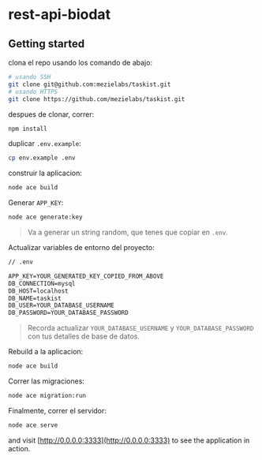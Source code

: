 # rest-api-biodat
## Getting started

clona el repo usando los comando de abajo:

```bash
# usando SSH
git clone git@github.com:mezielabs/taskist.git
# usando HTTPS
git clone https://github.com/mezielabs/taskist.git
```

despues de clonar, correr:

```bash
npm install
```

duplicar `.env.example`:

```bash
cp env.example .env
```

construir la aplicacion:

```bash
node ace build
```

Generar `APP_KEY`:

```bash
node ace generate:key
```

> Va a generar un string random, que tenes que copiar en `.env`.

Actualizar variables de entorno del proyecto:

```txt
// .env

APP_KEY=YOUR_GENERATED_KEY_COPIED_FROM_ABOVE
DB_CONNECTION=mysql
DB_HOST=localhost
DB_NAME=taskist
DB_USER=YOUR_DATABASE_USERNAME
DB_PASSWORD=YOUR_DATABASE_PASSWORD
```

> Recorda actualizar `YOUR_DATABASE_USERNAME` y `YOUR_DATABASE_PASSWORD` con tus detalles de base de datos.

Rebuild a la aplicacion:

```bash
node ace build
```

Correr las migraciones:

```bash
node ace migration:run
```

Finalmente, correr el servidor:

```bash
node ace serve
```

and visit [http://0.0.0.0:3333](http://0.0.0.0:3333) to see the application in action.
